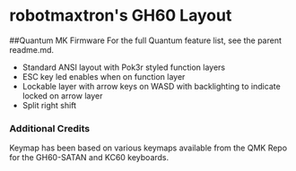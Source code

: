 robotmaxtron's GH60 Layout
=====================

##Quantum MK Firmware
For the full Quantum feature list, see the parent readme.md.

* Standard ANSI layout with Pok3r styled function layers
* ESC key led enables when on function layer
* Lockable layer with arrow keys on WASD with backlighting to indicate locked on arrow layer
* Split right shift

### Additional Credits
Keymap has been based on various keymaps available from the QMK Repo for the GH60-SATAN and KC60 keyboards.
